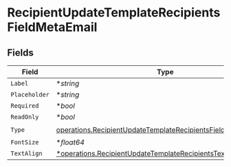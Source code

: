 # RecipientUpdateTemplateRecipientsFieldMetaEmail


## Fields

| Field                                                                                                                                            | Type                                                                                                                                             | Required                                                                                                                                         | Description                                                                                                                                      |
| ------------------------------------------------------------------------------------------------------------------------------------------------ | ------------------------------------------------------------------------------------------------------------------------------------------------ | ------------------------------------------------------------------------------------------------------------------------------------------------ | ------------------------------------------------------------------------------------------------------------------------------------------------ |
| `Label`                                                                                                                                          | **string*                                                                                                                                        | :heavy_minus_sign:                                                                                                                               | N/A                                                                                                                                              |
| `Placeholder`                                                                                                                                    | **string*                                                                                                                                        | :heavy_minus_sign:                                                                                                                               | N/A                                                                                                                                              |
| `Required`                                                                                                                                       | **bool*                                                                                                                                          | :heavy_minus_sign:                                                                                                                               | N/A                                                                                                                                              |
| `ReadOnly`                                                                                                                                       | **bool*                                                                                                                                          | :heavy_minus_sign:                                                                                                                               | N/A                                                                                                                                              |
| `Type`                                                                                                                                           | [operations.RecipientUpdateTemplateRecipientsFieldMetaTypeEmail](../../models/operations/recipientupdatetemplaterecipientsfieldmetatypeemail.md) | :heavy_check_mark:                                                                                                                               | N/A                                                                                                                                              |
| `FontSize`                                                                                                                                       | **float64*                                                                                                                                       | :heavy_minus_sign:                                                                                                                               | N/A                                                                                                                                              |
| `TextAlign`                                                                                                                                      | [*operations.RecipientUpdateTemplateRecipientsTextAlign3](../../models/operations/recipientupdatetemplaterecipientstextalign3.md)                | :heavy_minus_sign:                                                                                                                               | N/A                                                                                                                                              |